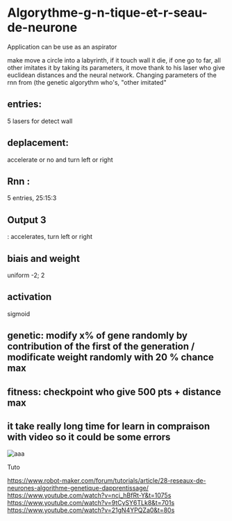 # Algorythme-g-n-tique-et-r-seau-de-neurone

Application can be use as an aspirator

make move a circle into a labyrinth, if it touch wall it die, if one go to far, all other imitates it by taking its parameters, it move thank to his laser who give euclidean distances and the neural network. Changing parameters of the rnn from (the genetic algorythm who's, "other imitated" 


<h2>entries:</h2> 5 lasers for detect wall <br>
<h2>deplacement:</h2> accelerate or no and turn left or right<br>
<h2>Rnn :</h2> 5 entries, 25:15:3<br>
<h2>Output 3</h2>: accelerates, turn left or right
<h2>biais and weight</h2> uniform -2; 2
<h2>activation</h2> sigmoid<br>

<h2>genetic: modify x% of gene randomly by contribution of the first of the generation / modificate weight randomly with 20 % chance max<br>
<h2>fitness: checkpoint who give 500 pts + distance max



<h2>it take really long time for learn in compraison with video so it could be some errors</h2>



![aaa](https://user-images.githubusercontent.com/54853371/87259482-eb0a6480-c4ab-11ea-92ea-0b52997c795b.png)


Tuto

https://www.robot-maker.com/forum/tutorials/article/28-reseaux-de-neurones-algorithme-genetique-dapprentissage/ <br>
https://www.youtube.com/watch?v=ncj_hBfRt-Y&t=1075s<br>
https://www.youtube.com/watch?v=9tCySY6TLk8&t=701s<br>
https://www.youtube.com/watch?v=21gN4YPQZa0&t=80s<br>
